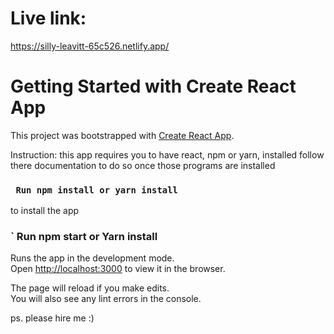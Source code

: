 # Live link:
  https://silly-leavitt-65c526.netlify.app/

# Getting Started with Create React App

This project was bootstrapped with [Create React App](https://github.com/facebook/create-react-app).

Instruction: this app requires you to have react, npm or yarn, installed follow there documentation to do so once those programs are installed



### ` Run npm install or yarn install`
to install the app 


### ` Run npm start or Yarn install
Runs the app in the development mode.\
Open [http://localhost:3000](http://localhost:3000) to view it in the browser.

The page will reload if you make edits.\
You will also see any lint errors in the console.


ps. please hire me :) 
